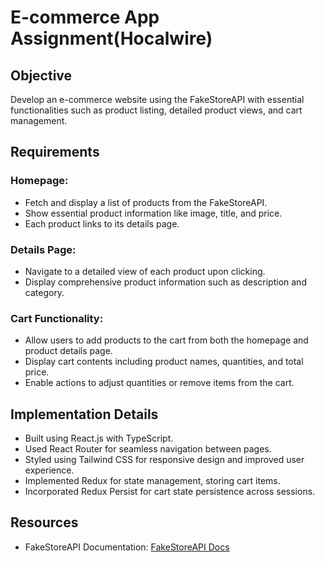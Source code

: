 # E-commerce App Assignment(Hocalwire)

## Objective

Develop an e-commerce website using the FakeStoreAPI with essential functionalities such as product listing, detailed product views, and cart management.

## Requirements

### Homepage:

- Fetch and display a list of products from the FakeStoreAPI.
- Show essential product information like image, title, and price.
- Each product links to its details page.

### Details Page:

- Navigate to a detailed view of each product upon clicking.
- Display comprehensive product information such as description and category.

### Cart Functionality:

- Allow users to add products to the cart from both the homepage and product details page.
- Display cart contents including product names, quantities, and total price.
- Enable actions to adjust quantities or remove items from the cart.

## Implementation Details

- Built using React.js with TypeScript.
- Used React Router for seamless navigation between pages.
- Styled using Tailwind CSS for responsive design and improved user experience.
- Implemented Redux for state management, storing cart items.
- Incorporated Redux Persist for cart state persistence across sessions.

## Resources

- FakeStoreAPI Documentation: [FakeStoreAPI Docs](https://fakestoreapi.com/docs)
